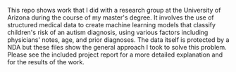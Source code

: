 This repo shows work that I did with a research group at the University of Arizona during the course of my master's degree. It involves the use of structured medical data to create machine learning models that classify children's risk of an autism diagnosis, using various factors including physicians' notes, age, and prior diagnoses. The data itself is protected by a NDA but these files show the general approach I took to solve this problem. Please see the included project report for a more detailed explanation and for the results of the work.